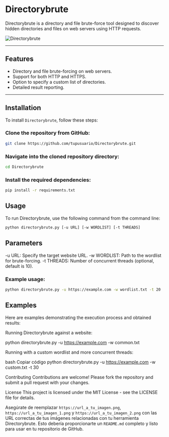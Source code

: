 # Directorybrute

Directorybrute is a directory and file brute-force tool designed to discover hidden directories and files on web servers using HTTP requests.

![Directorybrute](https://url_a_tu_imagen.png)

---

## Features

- Directory and file brute-forcing on web servers.
- Support for both HTTP and HTTPS.
- Option to specify a custom list of directories.
- Detailed result reporting.

---

## Installation

To install `Directorybrute`, follow these steps:

### Clone the repository from GitHub:

```bash
git clone https://github.com/tupusuario/Directorybrute.git
```

### Navigate into the cloned repository directory:

```bash
cd Directorybrute
```
### Install the required dependencies:

```bash
pip install -r requirements.txt
```

## Usage

To run Directorybrute, use the following command from the command line:

```bash
python directorybrute.py [-u URL] [-w WORDLIST] [-t THREADS]
```

## Parameters
  -u URL: Specify the target website URL.
  -w WORDLIST: Path to the wordlist for brute-forcing.
  -t THREADS: Number of concurrent threads (optional, default is 10).

### Example usage:

```bash
python directorybrute.py -u https://example.com -w wordlist.txt -t 20
```

## Examples

Here are examples demonstrating the execution process and obtained results:

Running Directorybrute against a website:

python directorybrute.py -u https://example.com -w common.txt

Running with a custom wordlist and more concurrent threads:

bash
Copiar código
python directorybrute.py -u https://example.com -w custom.txt -t 30

Contributing
Contributions are welcome! Please fork the repository and submit a pull request with your changes.

License
This project is licensed under the MIT License - see the LICENSE file for details.

Asegúrate de reemplazar `https://url_a_tu_imagen.png`, `https://url_a_tu_imagen_1.png` y `https://url_a_tu_imagen_2.png` con las URL correctas de tus imágenes relacionadas con tu herramienta Directorybrute. Esto debería proporcionarte un `README.md` completo y listo para usar en tu repositorio de GitHub.

